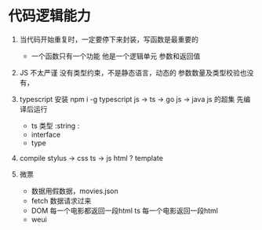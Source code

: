 # 代码逻辑能力

1. 当代码开始重复时，一定要停下来封装，写函数是最重要的
    - 一个函数只有一个功能
        他是一个逻辑单元
        参数和返回值

2. JS 不太严谨
    没有类型约束，不是静态语言，动态的
    参数数量及类型校验也没有，

3. typescript
     安装 npm i -g typescript
     js -> ts -> go
     js -> java
     js 的超集
     先编译后运行
     - ts 类型  :string     :
     - interface
     - type

4. compile
    stylus -> css
    ts -> js
    html ? template

5. 微票
    - 数据用假数据，movies.json
    - fetch 数据请求过来
    - DOM 每一个电影都返回一段html
        ts 每一个电影返回一段html
    - weui
    